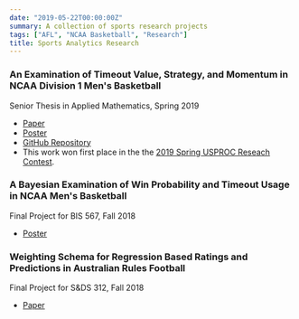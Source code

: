 ```yaml
---
date: "2019-05-22T00:00:00Z"
summary: A collection of sports research projects
tags: ["AFL", "NCAA Basketball", "Research"]
title: Sports Analytics Research
---
```


### An Examination of Timeout Value, Strategy, and Momentum in NCAA Division 1 Men's Basketball
Senior Thesis in Applied Mathematics, Spring 2019

* [Paper](https://github.com/lbenz730/Senior-Thesis/blob/master/luke_benz_senior_thesis.pdf)
* [Poster](https://lukebenz.com/nessis/timeout_value.pdf)
* [GitHub Repository](https://github.com/lbenz730/Senior-Thesis)
* This work won first place in the the [2019 Spring USPROC Reseach Contest](https://www.causeweb.org/usproc/usresp/2019/spring/winners).

### A Bayesian Examination of Win Probability and Timeout Usage in NCAA Men's Basketball
Final Project for BIS 567, Fall 2018

* [Poster](https://github.com/lbenz730/BIS_567_Final_Project/blob/master/Documents/Fall%202018/BIS%20567/Final%20Project/Benz_BIS_567_Final_Poster.pdf)

### Weighting Schema for Regression Based Ratings and Predictions in Australian Rules Football
Final Project for S&DS 312, Fall 2018

* [Paper](https://github.com/lbenz730/Sports_Analytics/blob/master/afl_weighting_schema.pdf)